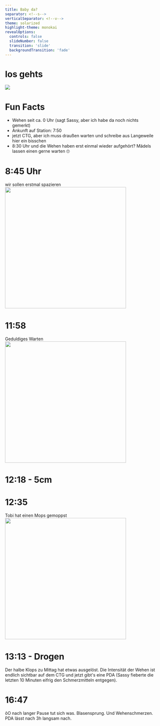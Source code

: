 ```yaml
---
title: Baby da?
separator: <!--s-->
verticalSeparator: <!--v-->
theme: solarized
highlight-theme: monokai
revealOptions:
  controls: false
  slideNumber: false
  transition: 'slide'
  backgroundTransition: 'fade'
---
```


# los gehts
![](https://i.giphy.com/AazbFyRAiYlry.webp)

<!--s-->
# Fun Facts

* Wehen seit ca. 0 Uhr (sagt Sassy, aber ich habe da noch nichts gemerkt)
* Ankunft auf Station: 7:50
* jetzt CTG, aber ich muss draußen warten und schreibe aus Langeweile hier ein bisschen
* 8:30 Uhr und die Wehen haben erst einmal wieder aufgehört? Mädels lassen einen gerne warten 🙄

<!--s-->
# 8:45 Uhr

wir sollen erstmal spazieren
<br />
<img src="https://lh3.googleusercontent.com/pw/ABLVV86md-yfjELvJQ0bSuuAllnQevykfFGlyCbQm5FaHYIWvmSuMQsGRIoHiz-z8fc8s2A6rmc4VyGwkx5DnbIBbO2e7lBOH8evSWZSUcJ-eDl1DBmAIdbXxG4Ty6vKAV3Ko2IZMdX1MJM6LIYYy8elDgxuqg=w1080-h810-s-no-gm" width="400px"/>

<!--s-->
# 11:58
Geduldiges Warten
<br />
<img src="https://lh3.googleusercontent.com/pw/ABLVV85MHfpw-4NJeA4ggTE6oEbMlXZGyAtPixvwtSpzIBVPv2zNrrmiRvw0Thd7RMUasxBqGznRr1i3ZITwAhB4gzVP1D3O-GmOV0C0SMpfCGHg_VdkKzejsHdSaVoDhMy7NM7JGjXVhYfzjShlTzyz7lujJQ=w1080-h810-s-no-gm" width="400px"/>

<!--s-->
# 12:18 - 5cm

<!--s-->
# 12:35
Tobi hat einen Mops gemoppst
<br />
<img src="https://lh3.googleusercontent.com/pw/ABLVV85LEG6px0pN2ITIzc2yn2NpTRvvM21zc40F6OiMVpxFXMlUcgVJO1H1XyqzXUr_ehsND89TjzYArVUOr0136AWjq70mDbTk-n1dslO9vWyFXnqYumhsDoZLJ5fIBq6rNyGP70RnWsmrHO0ExXgXMG_TMA=w1080-h810-s-no-gm" width="400px"/>

<!--s-->
# 13:13 - Drogen

Der halbe Klops zu Mittag hat etwas ausgelöst. Die Intensität der Wehen ist endlich sichtbar auf dem CTG und jetzt gibt's eine PDA (Sassy fieberte die letzten 10 Minuten eifrig den Schmerzmitteln entgegen).

<!--s-->
# 16:47
ôO nach langer Pause tut sich was. Blasensprung. Und Wehenschmerzen. PDA lässt nach 3h langsam nach.